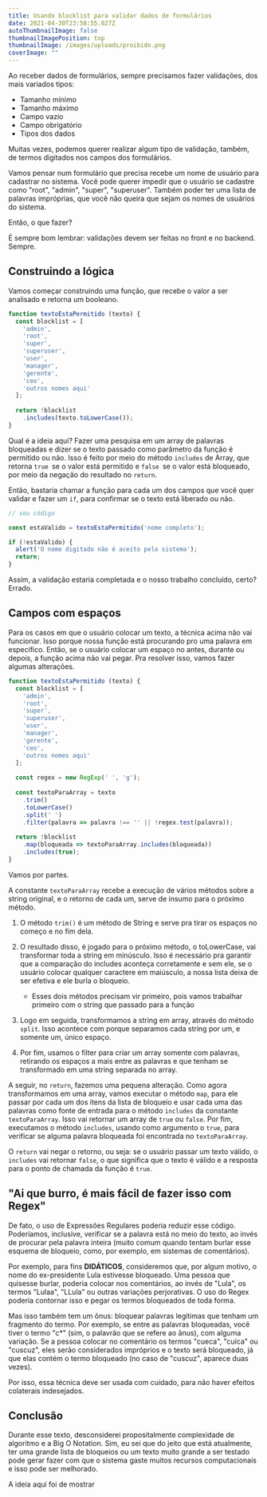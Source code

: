 ```yaml
---
title: Usando blocklist para validar dados de formulários
date: 2021-04-30T23:58:55.027Z
autoThumbnailImage: false
thumbnailImagePosition: top
thumbnailImage: /images/uploads/proibido.png
coverImage: ""
---
```

Ao receber dados de formulários, sempre precisamos fazer validações, dos mais variados tipos:

* Tamanho mínimo
* Tamanho máximo
* Campo vazio
* Campo obrigatório
* Tipos dos dados

Muitas vezes, podemos querer realizar algum tipo de validação, também, de termos digitados nos campos dos formulários.

Vamos pensar num formulário que precisa recebe um nome de usuário para cadastrar no sistema. Você pode querer impedir que o usuário se cadastre como "root", "admin", "super", "superuser". Também poder ter uma lista de palavras impróprias, que você não queira que sejam os nomes de usuários do sistema.

Então, o que fazer?

É sempre bom lembrar: validações devem ser feitas no front e no backend. Sempre.

## Construindo a lógica

Vamos começar construindo uma função, que recebe o valor a ser analisado e retorna um booleano.

```javascript
function textoEstaPermitido (texto) {
  const blocklist = [
    'admin',
    'root',
    'super',
    'superuser',
    'user',
    'manager',
    'gerente',
    'ceo',
    'outros nomes aqui'
  ];
  
  return !blocklist
    .includes(texto.toLowerCase());
}
```

Qual é a ideia aqui? Fazer uma pesquisa em um array de palavras bloqueadas e dizer se o texto passado como parâmetro da função é permitido ou não. Isso é feito por meio do método `includes` de Array, que retorna `true `se o valor está permitido e `false `se o valor está bloqueado, por meio da negação do resultado no `return`.

Então, bastaria chamar a função para cada um dos campos que você quer validar e fazer um `if`, para confirmar se o texto está liberado ou não.

```javascript
// seu código

const estaValido = textoEstaPermitido('nome completo');

if (!estaValido) {
  alert('O nome digitado não é aceito pelo sistema');
  return;
}
```

Assim, a validação estaria completada e o nosso trabalho concluído, certo? Errado.

## Campos com espaços

Para os casos em que o usuário colocar um texto, a técnica acima não vai funcionar. Isso porque nossa função está procurando pro uma palavra em específico. Então, se o usuário colocar um espaço no antes, durante ou depois, a função acima não vai pegar. Pra resolver isso, vamos fazer algumas alterações.

```javascript
function textoEstaPermitido (texto) {
  const blocklist = [
    'admin',
    'root',
    'super',
    'superuser',
    'user',
    'manager',
    'gerente',
    'ceo',
    'outros nomes aqui'
  ];
  
  const regex = new RegExp(' ', 'g');
  
  const textoParaArray = texto
    .trim()
    .toLowerCase()
    .split(' ')
    .filter(palavra => palavra !== '' || !regex.test(palavra));
  
  return !blocklist
    .map(bloqueada => textoParaArray.includes(bloqueada))
    .includes(true);
}
```

Vamos por partes.

A constante `textoParaArray` recebe a execução de vários métodos sobre a string original, e o retorno de cada um, serve de insumo para o próximo método.

1. O método `trim()` é um método de String e serve pra tirar os espaços no começo e no fim dela.
2. O resultado disso, é jogado para o próximo método, o toLowerCase, vai transformar toda a string em minúsculo. Isso é necessário pra garantir que a comparação do includes aconteça corretamente e sem ele, se o usuário colocar qualquer caractere em maiúsculo, a nossa lista deixa de ser efetiva e ele burla o bloqueio.

   * Esses dois métodos precisam vir primeiro, pois vamos trabalhar primeiro com o string que passado para a função
3. Logo em seguida, transformamos a string em array, através do método `split`. Isso acontece com porque separamos cada string por um, e somente um, único espaço.
4. Por fim, usamos o filter para criar um array somente com palavras, retirando os espaços a mais entre as palavras e que tenham se transformado em uma string separada no array.

A seguir, no `return`, fazemos uma pequena alteração. Como agora transformamos em uma array, vamos executar o método `map`, para ele passar por cada um dos itens da lista de bloqueio e usar cada uma das palavras como fonte de entrada para o método `includes` da constante `textoParaArray`. Isso vai retornar um array de `true` ou `false`. Por fim, executamos o método `includes`, usando como argumento o `true`, para verificar se alguma palavra bloqueada foi encontrada no `textoParaArray`.

O `return` vai negar o retorno, ou seja: se o usuário passar um texto válido, o `includes` vai retornar `false`, o que significa que o texto é válido e a resposta para o ponto de chamada da função é `true`.

## "Ai que burro, é mais fácil de fazer isso com Regex"

De fato, o uso de Expressões Regulares poderia reduzir esse código. Poderíamos, inclusive, verificar se a palavra está no meio do texto, ao invés de procurar pela palavra inteira (muito comum quando tentam burlar esse esquema de bloqueio, como, por exemplo, em sistemas de comentários).

Por exemplo, para fins **DIDÁTICOS**, consideremos que, por algum motivo, o nome do ex-presidente Lula estivesse bloqueado. Uma pessoa que quisesse burlar, poderia colocar nos comentários, ao invés de "Lula", os termos "Lulaa", "LLula" ou outras variações perjorativas. O uso do Regex poderia contornar isso e pegar os termos bloqueados de toda forma.

Mas isso também tem um ônus: bloquear palavras legítimas que tenham um fragmento do termo. Por exemplo, se entre as palavras bloqueadas, você tiver o termo "c*" (sim, o palavrão que se refere ao ânus), com alguma variação. Se a pessoa colocar no comentário os termos "cueca", "cuíca" ou "cuscuz", eles serão considerados impróprios e o texto será bloqueado, já que elas contém o termo bloqueado (no caso de "cuscuz", aparece duas vezes).

Por isso, essa técnica deve ser usada com cuidado, para não haver efeitos colaterais indesejados.

## Conclusão

Durante esse texto, desconsiderei propositalmente complexidade de algoritmo e a Big O Notation. Sim, eu sei que do jeito que está atualmente, ter uma grande lista de bloqueios ou um texto muito grande a ser testado pode gerar fazer com que o sistema gaste muitos recursos computacionais e isso pode ser melhorado.

A ideia aqui foi de mostrar